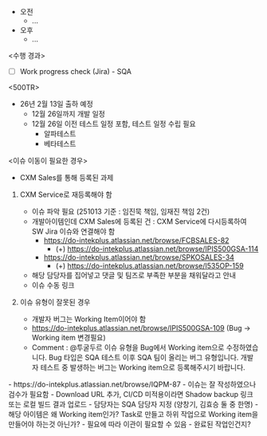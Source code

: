 - 오전
	- ...
- 오후
	- ...

<수행 경과>
- [ ] Work progress check (Jira) - SQA

<500TR>
- 26년 2월 13일 출하 예정
	- 12월 26일까지 개발 일정
	- 12월 26일 이전 테스트 일정 포함, 테스트 일정 수립 필요
		- 알파테스트
		- 베타테스트

<이슈 이동이 필요한 경우>
- CXM Sales를 통해 등록된 과제
1. CXM Service로 재등록해야 함
	- 이슈 파악 필요 (251013 기준 : 임진묵 책임, 임재진 책임 2건)
	- 개발아이템인데 CXM Sales에 등록된 건 : CXM Service에 다시등록하여 SW Jira 이슈와 연결해야 함
		- https://do-intekplus.atlassian.net/browse/FCBSALES-82
			- (+) https://do-intekplus.atlassian.net/browse/IPIS500GSA-114
		- https://do-intekplus.atlassian.net/browse/SPKOSALES-34
			- (+) https://do-intekplus.atlassian.net/browse/I535OP-159
	- 해당 담당자를 집어넣고 댓글 및 팀즈로 부족한 부분을 채워달라고 안내
	- 이슈 수동 링크

2. 이슈 유형이 잘못된 경우
	- 개발자 버그는 Working Item이어야 함
	- https://do-intekplus.atlassian.net/browse/IPIS500GSA-109 (Bug -> Working item 변경필요)
	- Comment : @투굴두르 이슈 유형을 Bug에서 Working item으로 수정하였습니다. Bug 타입은 SQA 테스트 이후 SQA 팀이 올리는 버그 유형입니다. 개발자 테스트 중 발생하는 버그는 Working item으로 등록해주시기 바랍니다.

<TR 작성 안내>
- https://do-intekplus.atlassian.net/browse/IQPM-87
- 이슈는 잘 작성하였으나 검수가 필요함
	- Download URL 추가, CI/CD 미적용이라면 Shadow backup 링크 또는 로컬 빌드 결과 업로드
	- 담당자는 SQA 담당자 지정 (양창기, 김효승 둘 중 한명)
	- 해당 아이템은 왜 Working item인가? Task로 만들고 하위 작업으로 Working item을 만들어야 하는것 아닌가?
		- 필요에 따라 이관이 필요할 수 있음
	- 완료된 작업인건지?